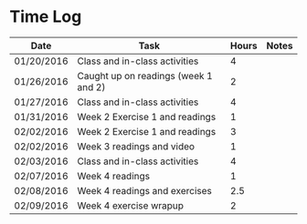 # Time Log

| Date | Task | Hours | Notes|
|------|------|-------|------|
|01/20/2016|Class and in-class activities|4||
|01/26/2016|Caught up on readings (week 1 and 2)|2||
|01/27/2016|Class and in-class activities|4||
|01/31/2016|Week 2 Exercise 1 and readings|1||
|02/02/2016|Week 2 Exercise 1 and readings|3||
|02/02/2016|Week 3 readings and video|1||
|02/03/2016|Class and in-class activities|4||
|02/07/2016|Week 4 readings|1||
|02/08/2016|Week 4 readings and exercises|2.5||
|02/09/2016|Week 4 exercise wrapup|2||
